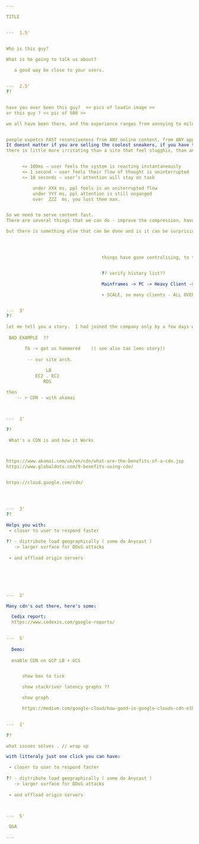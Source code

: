 ```yaml
---

TITLE


---  1.5'


Who is this guy? 

What is he going to talk us about?
   
   a good way be close to your users. 


---  2.5'
??


have you ever been this guy?  << pics of loadin image >>
or this guy ? << pic of 500 >>

we all have been there, and the experience ranges from annoying to mildly frutrating


people expetcs FAST resonsiveness from ANY online content, from ANY app. 
It doesnt matter if you are selling the coolest sneakers, if you have the best pasta recipes or your tax advices are the best:  
there is little more irritating than a site that feel slugghis, than an app that feels like it's taking time off of you life (it might actually want to do that, but fast enough so you won't question it!)   ( show raging at pc gif)  


      <= 100ms – user feels the system is reacting instantaneously
      <= 1 second – user feels their flow of thought is uninterrupted
      <= 10 seconds – user’s attention will stay on task

          under XXX ms, ppl feels is an uniterrupted flow
          under YYY ms, ppl attention is still enganged
          over  ZZZ  ms, you lost them man. 


So we need to serve content fast. 
There are several things that we can do - improve the compression, have powerful servers, and enough of them provisioned, and have as strong as a network as possible (for what we can control)  

but there is something else that can be done and is it can be surprisingly easy to set up in certain enviroments




                                    things have gone centralising, to then needing to be closer to the edge. Its a pulse. 


                                    ?? verify history list??

                                    Mainframes -> PC -> Heavy Client -> Thin Clinet/Fat servers -> network got faster and faster but : 

                                    - SCALE, so many clients - ALL OVER the place


---  3'
??

let me tell you a story.  I had joined the company only by a few days when...
  
 BAD EXAMPLE  ??

       fb -> got us hammered    (( see also tax lems story))
  
        -- our site arch.
    
               LB
           EC2 . EC2 
              RDS

then
    -- > CDN - with akamai 



---  1'

??

 What's a CDN is and how it Works



https://www.akamai.com/uk/en/cdn/what-are-the-benefits-of-a-cdn.jsp
https://www.globaldots.com/9-benefits-using-cdn/


https://cloud.google.com/cdn/   




---  3'
??

Helps you with: 
 - closer to user to respond faster 
 
?? - distribute load geographically ( some do Anycast )
   -> larger surface for DDoS attacks
   
 - and offload origin servers 
 
 




---  2'

Many cdn's out there, here's some:

  Cedix report: 
  https://www.cedexis.com/google-reports/
 

---  5'
 
  Demo: 
  
  enable CDN on GCP LB + GCS


      show box to tick 

      show stackriver latency graphs ??

      show graph

      https://medium.com/google-cloud/how-good-is-google-clouds-cdn-e181a16f0404 
  

---  1'

?? 

what issues solves . // wrap up

with litteraly just one click you can have:

 - closer to user to respond faster 
 
?? - distribute load geographically ( some do Anycast )
   -> larger surface for DDoS attacks
   
 - and offload origin servers 



---  5'

 Q&A 
 
---
```

